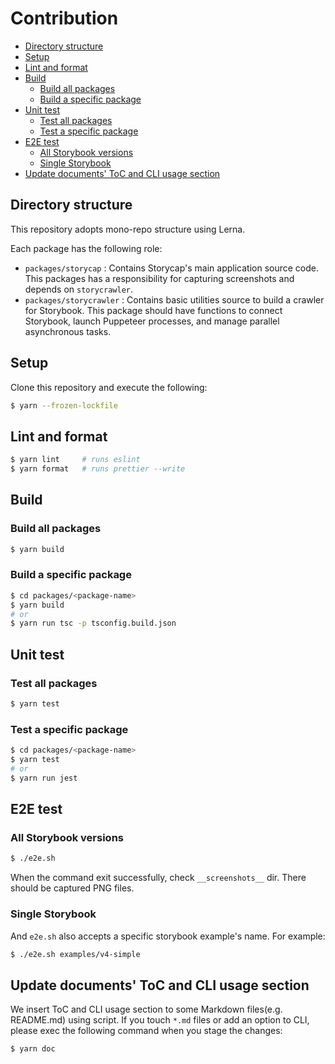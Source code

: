 # Contribution

<!-- toc -->

- [Directory structure](#directory-structure)
- [Setup](#setup)
- [Lint and format](#lint-and-format)
- [Build](#build)
  - [Build all packages](#build-all-packages)
  - [Build a specific package](#build-a-specific-package)
- [Unit test](#unit-test)
  - [Test all packages](#test-all-packages)
  - [Test a specific package](#test-a-specific-package)
- [E2E test](#e2e-test)
  - [All Storybook versions](#all-storybook-versions)
  - [Single Storybook](#single-storybook)
- [Update documents' ToC and CLI usage section](#update-documents-toc-and-cli-usage-section)

<!-- tocstop -->

## Directory structure

This repository adopts mono-repo structure using Lerna.

Each package has the following role:

- `packages/storycap` : Contains Storycap's main application source code. This packages has a responsibility for capturing screenshots and depends on `storycrawler`.
- `packages/storycrawler` : Contains basic utilities source to build a crawler for Storybook. This package should have functions to connect Storybook, launch Puppeteer processes, and manage parallel asynchronous tasks.

## Setup

Clone this repository and execute the following:

```sh
$ yarn --frozen-lockfile
```

## Lint and format

```sh
$ yarn lint     # runs eslint
$ yarn format   # runs prettier --write
```

## Build

### Build all packages

```sh
$ yarn build
```

### Build a specific package

```sh
$ cd packages/<package-name>
$ yarn build
# or
$ yarn run tsc -p tsconfig.build.json
```

## Unit test

### Test all packages

```sh
$ yarn test
```

### Test a specific package

```sh
$ cd packages/<package-name>
$ yarn test
# or
$ yarn run jest
```

## E2E test

### All Storybook versions

```sh
$ ./e2e.sh
```

When the command exit successfully, check `__screenshots__` dir. There should be captured PNG files.

### Single Storybook

And `e2e.sh` also accepts a specific storybook example's name. For example:

```sh
$ ./e2e.sh examples/v4-simple
```

## Update documents' ToC and CLI usage section

We insert ToC and CLI usage section to some Markdown files(e.g. README.md) using script. If you touch `*.md` files or add an option to CLI, please exec the following command when you stage the changes:

```sh
$ yarn doc
```
